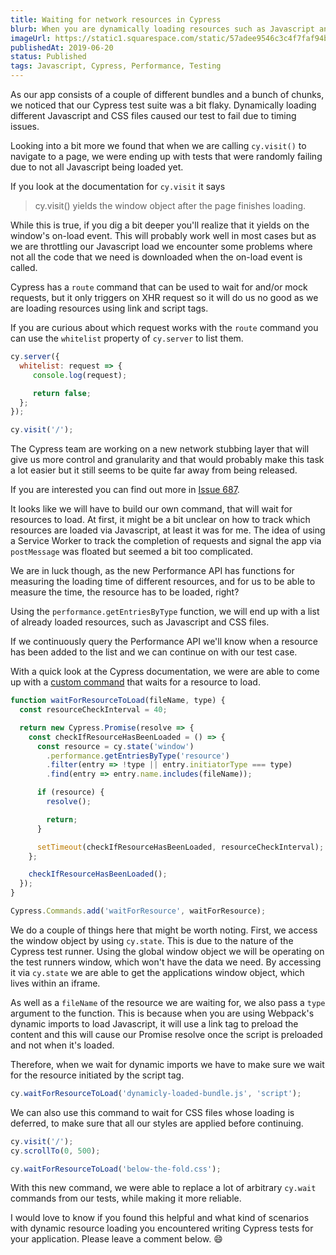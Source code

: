 ```yaml
---
title: Waiting for network resources in Cypress
blurb: When you are dynamically loading resources such as Javascript and CSS, you might run into timing issues. Here we take a look at what we can do to combat those issues.
imageUrl: https://static1.squarespace.com/static/57adee9546c3c4f7faf94b98/t/58d80b2c1b10e366b42a0760/1490553658179/Cypress+Creek+dave+hensley.jpg?format=1500w
publishedAt: 2019-06-20
status: Published
tags: Javascript, Cypress, Performance, Testing
---
```


As our app consists of a couple of different bundles and a bunch of chunks, we noticed that our Cypress test suite was a bit flaky. Dynamically loading different Javascript and CSS files caused our test to fail due to timing issues.

Looking into a bit more we found that when we are calling `cy.visit()` to navigate to a page, we were ending up with tests that were randomly failing due to not all Javascript being loaded yet.

If you look at the documentation for `cy.visit` it says

> cy.visit() yields the window object after the page finishes loading.

While this is true, if you dig a bit deeper you'll realize that it yields on the window's on-load event. This will probably work well in most cases but as we are throttling our Javascript load we encounter some problems where not all the code that we need is downloaded when the on-load event is called.

Cypress has a `route` command that can be used to wait for and/or mock requests, but it only triggers on XHR request so it will do us no good as we are loading resources using link and script tags.

If you are curious about which request works with the `route` command you can use the `whitelist` property of `cy.server` to list them.

```js
cy.server({
  whitelist: request => {
     console.log(request);

     return false;
  };
});

cy.visit('/');
```

The Cypress team are working on a new network stubbing layer that will give us more control and granularity and that would probably make this task a lot easier but it still seems to be quite far away from being released.

If you are interested you can find out more in [Issue 687](https://github.com/cypress-io/cypress/issues/687).

It looks like we will have to build our own command, that will wait for resources to load. At first, it might be a bit unclear on how to track which resources are loaded via Javascript, at least it was for me. The idea of using a Service Worker to track the completion of requests and signal the app via `postMessage` was floated but seemed a bit too complicated.

We are in luck though, as the new Performance API has functions for measuring the loading time of different resources, and for us to be able to measure the time, the resource has to be loaded, right?

Using the `performance.getEntriesByType` function, we will end up with a list of already loaded resources, such as Javascript and CSS files.

If we continuously query the Performance API we'll know when a resource has been added to the list and we can continue on with our test case.

With a quick look at the Cypress documentation, we were are able to come up with a [custom command](https://docs.cypress.io/api/cypress-api/custom-commands.html) that waits for a resource to load.

```js
function waitForResourceToLoad(fileName, type) {
  const resourceCheckInterval = 40;

  return new Cypress.Promise(resolve => {
    const checkIfResourceHasBeenLoaded = () => {
      const resource = cy.state('window')
        .performance.getEntriesByType('resource')
        .filter(entry => !type || entry.initiatorType === type)
        .find(entry => entry.name.includes(fileName));

      if (resource) {
        resolve();

        return;
      }

      setTimeout(checkIfResourceHasBeenLoaded, resourceCheckInterval);
    };

    checkIfResourceHasBeenLoaded();
  });
}

Cypress.Commands.add('waitForResource', waitForResource);
```

We do a couple of things here that might be worth noting. First, we access the window object by using `cy.state`. This is due to the nature of the Cypress test runner. Using the global window object we will be operating on the test runners window, which won't have the data we need. By accessing it via `cy.state` we are able to get the applications window object, which lives within an iframe.

As well as a `fileName` of the resource we are waiting for, we also pass a `type` argument to the function. This is because when you are using Webpack's dynamic imports to load Javascript, it will use a link tag to preload the content and this will cause our Promise resolve once the script is preloaded and not when it's loaded.

Therefore, when we wait for dynamic imports we have to make sure we wait for the resource initiated by the script tag.

```js
cy.waitForResourceToLoad('dynamicly-loaded-bundle.js', 'script');
```

We can also use this command to wait for CSS files whose loading is deferred, to make sure that all our styles are applied before continuing.

```js
cy.visit('/');
cy.scrollTo(0, 500);

cy.waitForResourceToLoad('below-the-fold.css');
```

With this new command, we were able to replace a lot of arbitrary `cy.wait` commands from our tests, while making it more reliable.

I would love to know if you found this helpful and what kind of scenarios with dynamic resource loading you encountered writing Cypress tests for your application. Please leave a comment below. 😄
